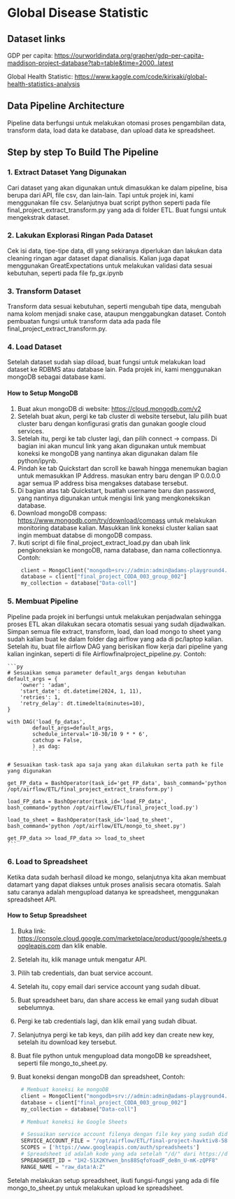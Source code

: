 # Global Disease Statistic

## Dataset links

GDP per capita: https://ourworldindata.org/grapher/gdp-per-capita-maddison-project-database?tab=table&time=2000..latest

Global Health Statistic: https://www.kaggle.com/code/kirixaki/global-health-statistics-analysis

## Data Pipeline Architecture

Pipeline data berfungsi untuk melakukan otomasi proses pengambilan data, transform data, load data ke database, dan upload data ke spreadsheet.

## Step by step To Build The Pipeline

### 1. Extract Dataset Yang Digunakan

Cari dataset yang akan digunakan untuk dimasukkan ke dalam pipeline, bisa berupa dari API, file csv, dan lain-lain. Tapi untuk projek ini, kami menggunakan file csv.
Selanjutnya buat script python seperti pada file final_project_extract_transform.py yang ada di folder ETL. Buat fungsi untuk mengekstrak dataset.

### 2. Lakukan Explorasi Ringan Pada Dataset

Cek isi data, tipe-tipe data, dll yang sekiranya diperlukan dan lakukan data cleaning ringan agar dataset dapat dianalisis.
Kalian juga dapat menggunakan GreatExpectations untuk melakukan validasi data sesuai kebutuhan, seperti pada file fp_gx.ipynb

### 3. Transform Dataset

Transform data sesuai kebutuhan, seperti mengubah tipe data, mengubah nama kolom menjadi snake case, ataupun menggabungkan dataset.
Contoh pembuatan fungsi untuk transform data ada pada file final_project_extract_transform.py.

### 4. Load Dataset

Setelah dataset sudah siap diload, buat fungsi untuk melakukan load dataset ke RDBMS atau database lain.
Pada projek ini, kami menggunakan mongoDB sebagai database kami.

#### How to Setup MongoDB

1. Buat akun mongoDB di website: https://cloud.mongodb.com/v2
2. Setelah buat akun, pergi ke tab cluster di website tersebut, lalu pilih buat cluster baru dengan konfigurasi gratis dan gunakan google cloud services.
3. Setelah itu, pergi ke tab cluster lagi, dan pilih connect -> compass. Di bagian ini akan muncul link yang akan digunakan untuk membuat koneksi ke mongoDB yang nantinya akan digunakan dalam file python/ipynb.
4. Pindah ke tab Quickstart dan scroll ke bawah hingga menemukan bagian untuk memasukkan IP Address. masukan entry baru dengan IP 0.0.0.0 agar semua IP address bisa mengakses database tersebut.
5. Di bagian atas tab Quickstart, buatlah username baru dan password, yang nantinya digunakan untuk mengisi link yang mengkoneksikan database.
6. Download mongoDB compass: https://www.mongodb.com/try/download/compass untuk melakukan monitoring database kalian. Masukkan link koneksi cluster kalian saat ingin membuat databse di mongoDB compass.
7. Ikuti script di file final_project_extract_load.py dan ubah link pengkoneksian ke mongoDB, nama database, dan nama collectionnya. Contoh:
   ```py
    client = MongoClient("mongodb+srv://admin:admin@adams-playground4.s8xqk.mongodb.net/?serverSelectionTimeoutMS=5000")
    database = client["final_project_CODA_003_group_002"]
    my_collection = database["Data-coll"]
   ```

### 5. Membuat Pipeline

Pipeline pada projek ini berfungsi untuk melakukan penjadwalan sehingga proses ETL akan dilakukan secara otomatis sesuai yang sudah dijadwalkan.
Simpan semua file extract, transform, load, dan load mongo to sheet yang sudah kalian buat ke dalam folder dag airflow yang ada di pc/laptop kalian.
Setelah itu, buat file airflow DAG yang berisikan flow kerja dari pipeline yang kalian inginkan, seperti di file Airflowfinalproject_pipeline.py. Contoh:

    ```py
    # Sesuaikan semua parameter default_args dengan kebutuhan
    default_args = {
        'owner': 'adam',
        'start_date': dt.datetime(2024, 1, 11),
        'retries': 1,
        'retry_delay': dt.timedelta(minutes=10),
    }

    with DAG('load_fp_datas',
            default_args=default_args,
            schedule_interval='10-30/10 9 * * 6',
            catchup = False,
            ) as dag:
            ```

    # Sesuaikan task-task apa saja yang akan dilakukan serta path ke file yang digunakan

    get_FP_data = BashOperator(task_id='get_FP_data', bash_command='python /opt/airflow/ETL/final_project_extract_transform.py')

    load_FP_data = BashOperator(task_id='load_FP_data', bash_command='python /opt/airflow/ETL/final_project_load.py')

    load_to_sheet = BashOperator(task_id='load_to_sheet', bash_command='python /opt/airflow/ETL/mongo_to_sheet.py')

    get_FP_data >> load_FP_data >> load_to_sheet
    ```

### 6. Load to Spreadsheet

Ketika data sudah berhasil diload ke mongo, selanjutnya kita akan membuat datamart yang dapat diakses untuk proses analisis secara otomatis.
Salah satu caranya adalah mengupload datanya ke spreadsheet, menggunakan spreadsheet API.

#### How to Setup Spreadsheet

1. Buka link: https://console.cloud.google.com/marketplace/product/google/sheets.googleapis.com dan klik enable.
2. Setelah itu, klik manage untuk mengatur API.
3. Pilih tab credentials, dan buat service account.
4. Setelah itu, copy email dari service account yang sudah dibuat.
5. Buat spreadsheet baru, dan share access ke email yang sudah dibuat sebelumnya.
6. Pergi ke tab credentials lagi, dan klik email yang sudah dibuat.
7. Selanjutnya pergi ke tab keys, dan pilih add key dan create new key, setelah itu download key tersebut.
8. Buat file python untuk mengupload data mongoDB ke spreadsheet, seperti file mongo_to_sheet.py.
9. Buat koneksi dengan mongoDB dan spreadsheet, Contoh:

   ```py
    # Membuat koneksi ke mongoDB
    client = MongoClient("mongodb+srv://admin:admin@adams-playground4.s8xqk.mongodb.net/?serverSelectionTimeoutMS=5000")
    database = client["final_project_CODA_003_group_002"]
    my_collection = database["Data-coll"]

    # Membuat koneksi ke Google Sheets

    # Sesuaikan service account filenya dengan file key yang sudah didownload dan juga spreadsheet_idnya
    SERVICE_ACCOUNT_FILE = "/opt/airflow/ETL/final-project-havktiv8-58b34f290147.json"
    SCOPES = ['https://www.googleapis.com/auth/spreadsheets']
    # Spreadsheet id adalah kode yang ada setelah "/d/" dari https://docs.google.com/spreadsheets/d/1ihkKi3KTsZFcaLXnHiLhEQlMjI-JW5y71s-8ijmon14/
    SPREADSHEET_ID = "1H2-51X2KYwen_bns88SqfoYoadF_de8n_U-mK-zQPF8"
    RANGE_NAME = "raw_data!A:Z"
   ```

Setelah melakukan setup spreadsheet, ikuti fungsi-fungsi yang ada di file mongo_to_sheet.py untuk melakukan upload ke spreadsheet.
